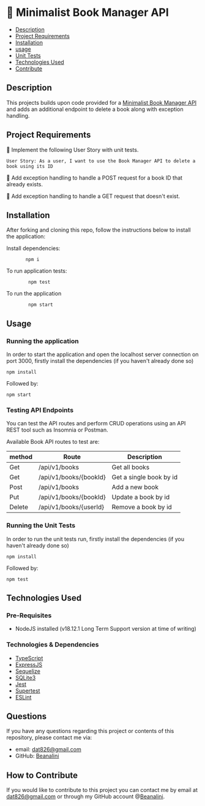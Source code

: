 # 📖 Minimalist Book Manager API

- [Description](#description)
- [Project Requirements](#requirements)
- [Installation](#Installation)
- [usage](#usage)
- [Unit Tests](#tests)
- [Technologies Used](#tecnologies-used)
- [Contribute](#contribute)

## Description

This projects builds upon code provided for a [Minimalist Book Manager API](https://github.com/techreturners/lm-code-book-manager-api-ts) and adds an additional endpoint to delete a book along with exception handling.

## Project Requirements

📘 Implement the following User Story with unit tests.

`User Story: As a user, I want to use the Book Manager API to delete a book using its ID`

📘 Add exception handling to handle a POST request for a book ID that already exists.

📘 Add exception handling to handle a GET request that doesn't exist.

## Installation

After forking and cloning this repo, follow the instructions below to install the application:

Install dependencies:

           npm i

To run application tests:

            npm test

To run the application

            npm start

## Usage

### Running the application

In order to start the application and open the localhost server connection on port 3000, firstly install the dependencies (if you haven't already done so)

```
npm install
```

Followed by:

```
npm start

```

### Testing API Endpoints

You can test the API routes and perform CRUD operations using an API REST tool such as Insomnia or Postman.

Available Book API routes to test are:

| method | Route                  | Description             |
| ------ | ---------------------- | ----------------------- |
| Get    | /api/v1/books          | Get all books           |
| Get    | /api/v1/books/{bookId} | Get a single book by id |
| Post   | /api/v1/books          | Add a new book          |
| Put    | /api/v1/books/{bookId} | Update a book by id     |
| Delete | /api/v1/books/{userId} | Remove a book by id     |

### Running the Unit Tests

In order to run the unit tests run, firstly install the dependencies (if you haven't already done so)

```
npm install
```

Followed by:

```
npm test
```

## Technologies Used

### Pre-Requisites

- NodeJS installed (v18.12.1 Long Term Support version at time of writing)

### Technologies & Dependencies

- [TypeScript](https://www.typescriptlang.org/)
- [ExpressJS](https://expressjs.com/)
- [Sequelize](https://sequelize.org/)
- [SQLite3](https://www.npmjs.com/package/sqlite3)
- [Jest](https://jestjs.io/)
- [Supertest](https://www.npmjs.com/package/supertest)
- [ESLint](https://eslint.org/)

## Questions

If you have any questions regarding this project or contents of this repository, please contact me via:

- email: dat826@gmail.com
- GitHub: [Beanalini](https://github.com/Beanalini)

## How to Contribute

If you would like to contribute to this project you can contact me by email at dat826@gmail.com or through my GitHub account @[Beanalini](https://github.com/Beanalini).
